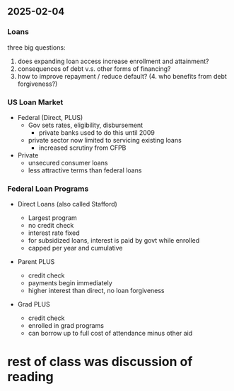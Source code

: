 ## 2025-02-04

### Loans

three big questions:
1. does expanding loan access increase enrollment and attainment?
2. consequences of debt v.s. other forms of financing?
3. how to improve repayment / reduce default?
(4. who benefits from debt forgiveness?)


### US Loan Market
- Federal (Direct, PLUS)
    - Gov sets rates, eligibility, disbursement
        - private banks used to do this until 2009
    - private sector now limited to servicing existing loans
        - increased scrutiny from CFPB
- Private
    - unsecured consumer loans
    - less attractive terms than federal loans

### Federal Loan Programs

- Direct Loans (also called Stafford)
    - Largest program
    - no credit check 
    - interest rate fixed
    - for subsidized loans, interest is paid by govt while enrolled
    - capped per year and cumulative

- Parent PLUS
    - credit check 
    - payments begin immediately
    - higher interest than direct, no loan forgiveness

- Grad PLUS
    - credit check
    - enrolled in grad programs
    - can borrow up to full cost of attendance minus other aid

# rest of class was discussion of reading 

